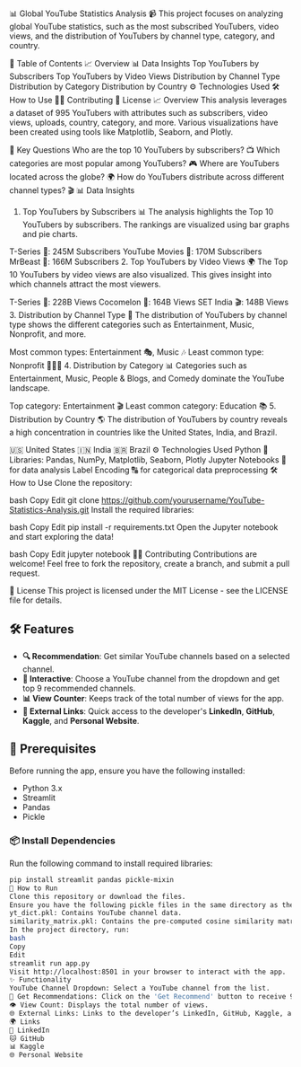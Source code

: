 📊 Global YouTube Statistics Analysis 📹
This project focuses on analyzing global YouTube statistics, such as the most subscribed YouTubers, video views, and the distribution of YouTubers by channel type, category, and country.

📑 Table of Contents
📈 Overview
📊 Data Insights
Top YouTubers by Subscribers
Top YouTubers by Video Views
Distribution by Channel Type
Distribution by Category
Distribution by Country
⚙️ Technologies Used
🛠️ How to Use
🧑‍💻 Contributing
📄 License
📈 Overview
This analysis leverages a dataset of 995 YouTubers with attributes such as subscribers, video views, uploads, country, category, and more. Various visualizations have been created using tools like Matplotlib, Seaborn, and Plotly.

🧐 Key Questions
Who are the top 10 YouTubers by subscribers? 📺
Which categories are most popular among YouTubers? 🎮
Where are YouTubers located across the globe? 🌍
How do YouTubers distribute across different channel types? 🎬
📊 Data Insights
1. Top YouTubers by Subscribers
📊 The analysis highlights the Top 10 YouTubers by subscribers. The rankings are visualized using bar graphs and pie charts.

T-Series 📌: 245M Subscribers
YouTube Movies 🎥: 170M Subscribers
MrBeast 🍔: 166M Subscribers
2. Top YouTubers by Video Views
🌍 The Top 10 YouTubers by video views are also visualized. This gives insight into which channels attract the most viewers.

T-Series 📌: 228B Views
Cocomelon 🍼: 164B Views
SET India 🎬: 148B Views
3. Distribution by Channel Type
📅 The distribution of YouTubers by channel type shows the different categories such as Entertainment, Music, Nonprofit, and more.

Most common types: Entertainment 🎭, Music 🎶
Least common type: Nonprofit 🧑‍🤝‍🧑
4. Distribution by Category
📊 Categories such as Entertainment, Music, People & Blogs, and Comedy dominate the YouTube landscape.

Top category: Entertainment 🎬
Least common category: Education 📚
5. Distribution by Country
🌎 The distribution of YouTubers by country reveals a high concentration in countries like the United States, India, and Brazil.

🇺🇸 United States
🇮🇳 India
🇧🇷 Brazil
⚙️ Technologies Used
Python 🐍
Libraries: Pandas, NumPy, Matplotlib, Seaborn, Plotly
Jupyter Notebooks 📓 for data analysis
Label Encoding 🔠 for categorical data preprocessing
🛠️ How to Use
Clone the repository:

bash
Copy
Edit
git clone https://github.com/yourusername/YouTube-Statistics-Analysis.git
Install the required libraries:

bash
Copy
Edit
pip install -r requirements.txt
Open the Jupyter notebook and start exploring the data!

bash
Copy
Edit
jupyter notebook
🧑‍💻 Contributing
Contributions are welcome! Feel free to fork the repository, create a branch, and submit a pull request.

📄 License
This project is licensed under the MIT License - see the LICENSE file for details.

## 🛠️ Features

- **🔍 Recommendation**: Get similar YouTube channels based on a selected channel.
- **💬 Interactive**: Choose a YouTube channel from the dropdown and get top 9 recommended channels.
- **📊 View Counter**: Keeps track of the total number of views for the app.
- **🔗 External Links**: Quick access to the developer's **LinkedIn**, **GitHub**, **Kaggle**, and **Personal Website**.

## 🚀 Prerequisites

Before running the app, ensure you have the following installed:

- Python 3.x
- Streamlit
- Pandas
- Pickle

### 📦 Install Dependencies

Run the following command to install required libraries:

```bash
pip install streamlit pandas pickle-mixin
🏃 How to Run
Clone this repository or download the files.
Ensure you have the following pickle files in the same directory as the app:
yt_dict.pkl: Contains YouTube channel data.
similarity_matrix.pkl: Contains the pre-computed cosine similarity matrix for the channels.
In the project directory, run:
bash
Copy
Edit
streamlit run app.py
Visit http://localhost:8501 in your browser to interact with the app.
✨ Functionality
YouTube Channel Dropdown: Select a YouTube channel from the list.
🔄 Get Recommendations: Click on the 'Get Recommend' button to receive 9 recommended YouTube channels.
👁️ View Count: Displays the total number of views.
🌐 External Links: Links to the developer’s LinkedIn, GitHub, Kaggle, and Personal Website.
🌍 Links
🔗 LinkedIn
🐱 GitHub
📊 Kaggle
🌐 Personal Website
